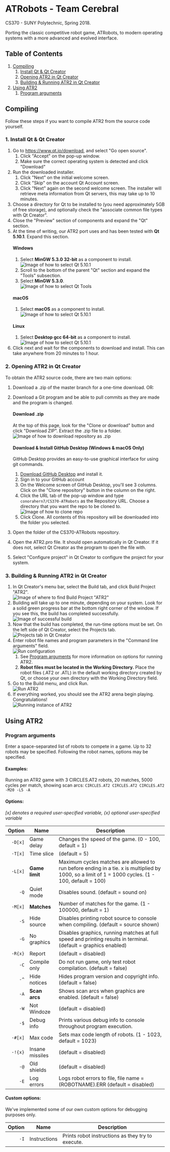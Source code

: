 # ATRobots - Team Cerebral
CS370 - SUNY Polytechnic, Spring 2018.

Porting the classic competitive robot game, ATRobots, to modern operating systems with a more advanced and evolved interface.

## Table of Contents
1. [Compiling](https://github.com/conorahern7/CS370-ATRobots#compiling)
   1. [Install Qt & Qt Creator](https://github.com/conorahern7/CS370-ATRobots#1-install-qt--qt-creator)
   1. [Opening ATR2 in Qt Creator](https://github.com/conorahern7/CS370-ATRobots#2-opening-atr2-in-qt-creator)
   1. [Building & Running ATR2 in Qt Creator](https://github.com/conorahern7/CS370-ATRobots#3-building--running-atr2-in-qt-creator)
1. [Using ATR2](https://github.com/conorahern7/CS370-ATRobots#using-atr2)
   1. [Program arguments](https://github.com/conorahern7/CS370-ATRobots#program-arguments)


## Compiling
Follow these steps if you want to compile ATR2 from the source code yourself.

### 1. Install Qt & Qt Creator

1. Go to https://www.qt.io/download, and select "Go open source".
    1. Click "Accept" on the pop-up window.
    1. Make sure the correct operating system is detected and click "Download"
1. Run the downloaded installer.
    1. Click "Next" on the initial welcome screen.
    1. Click "Skip" on the account Qt Account screen.
    1. Click "Next" again on the second welcome screen. The installer will retrieve meta information from Qt servers, this may take up to 10 minutes.
1. Choose a directory for Qt to be installed to (you need approximately 5GB of free storage), and optionally check the "associate common file types with Qt Creator".
1. Close the "Preview" section of components and expand the "Qt" section.
1. At the time of writing, our ATR2 port uses and has been tested with **Qt 5.10.1**. Expand this section.
   #### Windows
   1. Select **MinGW 5.3.0 32-bit** as a component to install.\
   ![Image of how to select Qt 5.10.1](https://i.imgur.com/fSn9js6.png)
   1. Scroll to the bottom of the parent "Qt" section and expand the "Tools" subsection.
   1. Select **MinGW 5.3.0**.\
   ![Image of how to select Qt Tools](https://i.imgur.com/6wgBMMb.png)
   #### macOS
   1. Select **macOS** as a component to install.\
   ![Image of how to select Qt 5.10.1](https://i.imgur.com/9JpUhe2.png)
   #### Linux
   1. Select **Desktop gcc 64-bit** as a component to install.\
   ![Image of how to select Qt 5.10.1](https://i.imgur.com/lhL8BIM.png)
1. Click next and wait for the components to download and install. This can take anywhere from 20 minutes to 1 hour.

### 2. Opening ATR2 in Qt Creator
To obtain the ATR2 source code, there are two main options:
1. Download a .zip of the master branch for a one-time download. OR:
1. Download a Git program and be able to pull commits as they are made and the program is changed.

      #### Download .zip
      At the top of this page, look for the "Clone or download" button and click "Download ZIP". Extract the .zip file to a folder.\
      ![Image of how to download repository as .zip](https://i.imgur.com/BjsbWPf.png)
      
      #### Download & Install GitHub Desktop (Windows & macOS Only)
      GitHub Desktop provides an easy-to-use graphical interface for using git commands.
      1. [Download GitHub Desktop](https://desktop.github.com/) and install it.
      1. Sign in to your GitHub account
      1. On the Welcome screen of GitHub Desktop, you'll see 3 columns. Click on the "Clone repository" button in the column on the right.
      1. Click the URL tab of the pop-up window and type ```conorahern7/CS370-ATRobots``` as the Repository URL. Choose a directory that you want the repo to be cloned to.\
      ![Image of how to clone repo](https://i.imgur.com/9udqq0z.png)
      1. Click Clone. All contents of this repository will be downloaded into the folder you selected.
      
1. Open the folder of the CS370-ATRobots repository.
1. Open the ATR2.pro file. It should open automatically in Qt Creator. If it does not, select Qt Creator as the program to open the file with.
1. Select "Configure project" in Qt Creator to configure the project for your system.
      
### 3. Building & Running ATR2 in Qt Creator
1. In Qt Creator's menu bar, select the Build tab, and click Build Project "ATR2".\
![Image of where to find Build Project "ATR2"](https://i.imgur.com/TmlKUk5.png)
1. Building will take up to one minute, depending on your system. Look for a solid green progress bar at the bottom right corner of the window. If you see this, the build has completed successfully.\
![Image of successful build](https://i.imgur.com/NaEF8PF.png)
1. Now that the build has completed, the run-time options must be set. On the left side of Qt Creator, select the Projects tab.\
![Projects tab in Qt Creator](https://i.imgur.com/EwGVxdR.png)
1. Enter robot file names and program parameters in the "Command line arguments" field.\
![Run configuration](https://i.imgur.com/qUw2qhR.png)
   1. See [Program arguments](https://github.com/conorahern7/CS370-ATRobots#program-arguments) for more information on options for running ATR2.
   1. **Robot files must be located in the Working Directory.** Place the robot files (.AT2 or .ATL) in the default working directory created by Qt, or choose your own directory with the Working Directory field.
1. Go to the Build menu, and click Run.\
![Run ATR2](https://i.imgur.com/yH6XIS7.png)
1. If everything worked, you should see the ATR2 arena begin playing. Congratulations!\
![Running instance of ATR2](https://i.imgur.com/bQHs6iv.png)

## Using ATR2

### Program arguments
Enter a space-separated list of robots to compete in a game. Up to 32 robots may be specified. Following the robot names, options may be specified.

#### Examples:

Running an ATR2 game with 3 CIRCLES.AT2 robots, 20 matches, 5000 cycles per match, showing scan arcs:
`CIRCLES.AT2 CIRCLES.AT2 CIRCLES.AT2 -M20 -L5 -A`

#### Options:
   *\[x\] denotes a required user-specified variable, {x} optional user-specified variable*
   
   | Option | Name            | Description |
   |-------:|-----------------|-------------|
   |`-D[x]` | Game delay      | Changes the speed of the game. (0 - 100, default = 1) |
   |`-T[x]` | Time slice      | (default = 5) |
   |`-L[x]` | **Game limit**  | Maximum cycles matches are allowed to run before ending in a tie. x is multiplied by 1000, so a limit of                                 1 = 1000 cycles. (1 - 100, default = 100) |
   |`-Q`    | Quiet mode      | Disables sound. (default = sound on) |
   |`-M[x]` | **Matches**     | Number of matches for the game. (1 - 100000, default = 1) |
   |`-S`    | Hide source     | Disables printing robot source to console when compiling. (default = source shown) |
   |`-G`    | No graphics     | Disables graphics, running matches at full speed and printing results in terminal. (default = graphics                                   enabled) |
   |`-R{x}` | Report          | (default = disabled) |
   |`-C`    | Compile only    | Do not run game, only test robot compilation. (default = false) |
   |`-^`    | Hide notices    | Hides program version and copyright info. (default = false) |
   |`-A`    | **Scan arcs**   | Shows scan arcs when graphics are enabled. (default = false) |
   |`-W`    | Not Windoze     | (default = disabled) |
   |`-$`    | Debug info      | Prints various debug info to console throughout program execution. |
   |`-#[x]` | Max code        | Sets max code length of robots. (1 - 1023, default = 1023) |
   |`-!{x}` | Insane missiles | (default = disabled) |
   |`-@`    | Old shields     | (default = disabled) |
   |`-E`    | Log errors      | Logs robot errors to file, file name = (ROBOTNAME).ERR (default = disabled) |
   
#### Custom options:
   We've implemented some of our own custom options for debugging purposes only.
   
   | Option | Name            | Description |
   |-------:|-----------------|-------------|
   |`-I`    | Instructions    | Prints robot instructions as they try to execute. |
